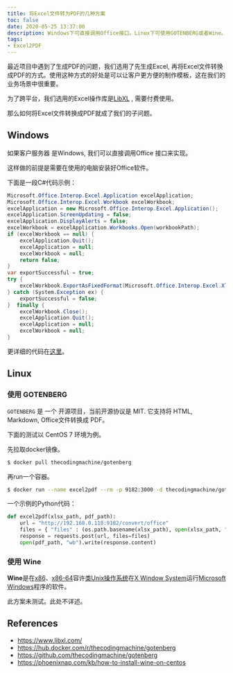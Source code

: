 ```yaml
---
title: 将Excel文件转为PDF的几种方案
toc: false
date: 2020-05-25 13:37:00
description: Windows下可直接调用Office接口。Linux下可使用GOTENBERG或者Wine。
tags:
- Excel2PDF
---
```


最近项目中遇到了生成PDF的问题，我们选用了先生成Excel, 再将Excel文件转换成PDF的方式。使用这种方式的好处是可以让客户更方便的制作模板，这在我们的业务场景中很重要。

为了跨平台，我们选用的Excel操作库是[LibXL](https://www.libxl.com/) , 需要付费使用。

那么如何将Excel文件转换成PDF就成了我们的子问题。

## Windows 

如果客户服务器 是Windows, 我们可以直接调用Office 接口来实现。

这样做的前提是需要在使用的电脑安装好Office软件。

下面是一段C#代码示例：

```c#
Microsoft.Office.Interop.Excel.Application excelApplication;
Microsoft.Office.Interop.Excel.Workbook excelWorkbook;
excelApplication = new Microsoft.Office.Interop.Excel.Application();
excelApplication.ScreenUpdating = false;
excelApplication.DisplayAlerts = false;
excelWorkbook = excelApplication.Workbooks.Open(workbookPath);
if (excelWorkbook == null) {
    excelApplication.Quit();
    excelApplication = null;
    excelWorkbook = null;
    return false;
}
var exportSuccessful = true;
try {
    excelWorkbook.ExportAsFixedFormat(Microsoft.Office.Interop.Excel.XlFixedFormatType.xlTypePDF, outputPath);
} catch (System.Exception ex) {
    exportSuccessful = false;   
}  finally {
    excelWorkbook.Close();
    excelApplication.Quit();
    excelApplication = null;
    excelWorkbook = null;
}
```

更详细的代码在[这里](https://github.com/l2m2/excel2pdf)。

## Linux

### 使用 GOTENBERG

`GOTENBERG` 是 一个 开源项目，当前开源协议是 MIT. 它支持将 HTML, Markdown, Office文件转换成 PDF。

下面的测试以 CentOS 7 环境为例。

先拉取docker镜像。

```bash
$ docker pull thecodingmachine/gotenberg
```

再run一个容器。

```bash
$ docker run --name excel2pdf --rm -p 9182:3000 -d thecodingmachine/gotenberg
```

一个示例的Python代码：

```python
def excel2pdf(xlsx_path, pdf_path):
    url = "http://192.168.0.118:9182/convert/office"
    files = { "files" : (os.path.basename(xlsx_path), open(xlsx_path, "rb"))}
    response = requests.post(url, files=files)
    open(pdf_path, "wb").write(response.content)
```

### 使用 Wine

**Wine**是在[x86](https://zh.wikipedia.org/wiki/X86)、[x86-64](https://zh.wikipedia.org/wiki/X86-64)容许[类Unix操作系统](https://zh.wikipedia.org/wiki/类Unix系统)在[X Window System](https://zh.wikipedia.org/wiki/X_Window_System)运行[Microsoft Windows](https://zh.wikipedia.org/wiki/Microsoft_Windows)程序的软件。

此方案未测试。此处不详述。

## References

- https://www.libxl.com/
- https://hub.docker.com/r/thecodingmachine/gotenberg
- https://github.com/thecodingmachine/gotenberg
- https://phoenixnap.com/kb/how-to-install-wine-on-centos